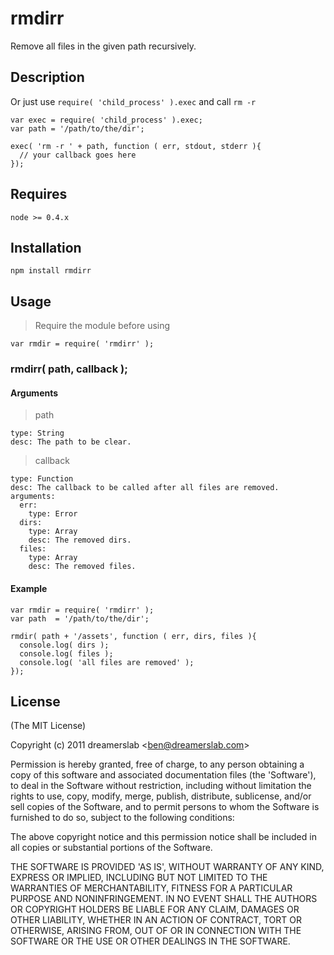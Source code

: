 # rmdirr

Remove all files in the given path recursively.



## Description

Or just use `require( 'child_process' ).exec` and call `rm -r`

    var exec = require( 'child_process' ).exec;
    var path = '/path/to/the/dir';

    exec( 'rm -r ' + path, function ( err, stdout, stderr ){
      // your callback goes here
    });


## Requires

    node >= 0.4.x



## Installation

    npm install rmdirr



## Usage

> Require the module before using

    var rmdir = require( 'rmdirr' );

### rmdirr( path, callback );

#### Arguments

> path

    type: String
    desc: The path to be clear.

> callback

    type: Function
    desc: The callback to be called after all files are removed.
    arguments:
      err:
        type: Error
      dirs:
        type: Array
        desc: The removed dirs.
      files:
        type: Array
        desc: The removed files.

#### Example

    var rmdir = require( 'rmdirr' );
    var path  = '/path/to/the/dir';

    rmdir( path + '/assets', function ( err, dirs, files ){
      console.log( dirs );
      console.log( files );
      console.log( 'all files are removed' );
    });



## License

(The MIT License)

Copyright (c) 2011 dreamerslab &lt;ben@dreamerslab.com&gt;

Permission is hereby granted, free of charge, to any person obtaining
a copy of this software and associated documentation files (the
'Software'), to deal in the Software without restriction, including
without limitation the rights to use, copy, modify, merge, publish,
distribute, sublicense, and/or sell copies of the Software, and to
permit persons to whom the Software is furnished to do so, subject to
the following conditions:

The above copyright notice and this permission notice shall be
included in all copies or substantial portions of the Software.

THE SOFTWARE IS PROVIDED 'AS IS', WITHOUT WARRANTY OF ANY KIND,
EXPRESS OR IMPLIED, INCLUDING BUT NOT LIMITED TO THE WARRANTIES OF
MERCHANTABILITY, FITNESS FOR A PARTICULAR PURPOSE AND NONINFRINGEMENT.
IN NO EVENT SHALL THE AUTHORS OR COPYRIGHT HOLDERS BE LIABLE FOR ANY
CLAIM, DAMAGES OR OTHER LIABILITY, WHETHER IN AN ACTION OF CONTRACT,
TORT OR OTHERWISE, ARISING FROM, OUT OF OR IN CONNECTION WITH THE
SOFTWARE OR THE USE OR OTHER DEALINGS IN THE SOFTWARE.

